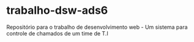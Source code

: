 # trabalho-dsw-ads6
Repositório para o trabalho de desenvolvimento web - Um sistema para controle de chamados de um time de T.I
